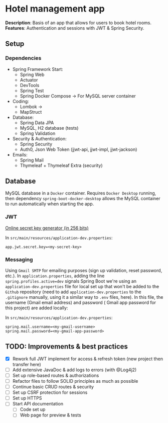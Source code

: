 # Hotel management app

**Description**: Basis of an app that allows for users to book hotel rooms.
**Features**: Authentication and sessions with JWT & Spring Security.

## Setup

### Dependencies

- Spring Framework Start:
    - Spring Web
    - Actuator
    - DevTools
    - Spring Test
    - Spring Docker Compose -> For MySQL server container
- Coding:
    - Lombok -> 
    - MapStruct
- Database:
    - Spring Data JPA
    - MySQL, H2 database (tests)
    - Spring Validation
- Security & Authentication:
    - Spring Security
    - Auth0, Json Web Token (jjwt-api, jjwt-impl, jjwt-jackson)
- Emails:
    - Spring Mail
    - Thymeleaf + Thymeleaf Extra (security)

## Database

MySQL database in a `Docker` container. Requires `Docker Desktop` running, then dependency
`spring-boot-docker-desktop` allows the MySQL container to run automatically when starting the app.

### JWT

[Online secret key generator (in 256 bits)](https://jwtsecrets.com/#generator)

In `src/main/resources/application-dev.properties`:

```properties
app.jwt.secret.key=<my-secret-key>
```

### Messaging

Using `Gmail SMTP` for emailing purposes (sign up validation, reset password, etc.). In
`application.properties`, adding the line `spring.profiles.active=dev` signals Spring Boot we're
using an `application-dev.properties` file for local set up that won't be added to the `Github`
repository (need to add `application-dev.properties` to the `.gitignore` manually, using it a
similar way to `.env` files, here). In this file, the username (Gmail email address) and password (
Gmail app password for this project) are added locally:

In `src/main/resources/application-dev.properties`:

```properties
spring.mail.username=<my-gmail-username>
spring.mail.password=<my-gmail-app-password>
```

## TODO: Improvements & best practices

- [x] Rework full JWT implement for access & refresh token (new project then transfer here)
- [ ] Add extensive JavaDoc & add logs to errors (with @Log4j2)
- [ ] Set up role-based routes & authorizations
- [ ] Refactor files to follow SOLID principles as much as possible
- [ ] Continue basic CRUD routes & security
- [ ] Set up CSRF protection for sessions
- [ ] Set up HTTPS
- [ ] Start API documentation
    - [ ] Code set up
    - [ ] Web page for preview & tests
